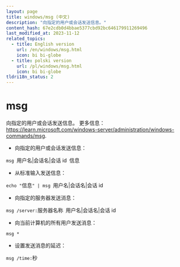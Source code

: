 ```yaml
---
layout: page
title: windows/msg (中文)
description: "向指定的用户或会话发送信息。"
content_hash: 67e2cdb0d4bbae5377cbd92bc646179911269496
last_modified_at: 2023-11-12
related_topics:
  - title: English version
    url: /en/windows/msg.html
    icon: bi bi-globe
  - title: polski version
    url: /pl/windows/msg.html
    icon: bi bi-globe
tldri18n_status: 2
---
```

# msg

向指定的用户或会话发送信息。
更多信息：<https://learn.microsoft.com/windows-server/administration/windows-commands/msg>.

- 向指定的用户或会话发送信息：

`msg `<span class="tldr-var badge badge-pill bg-dark-lm bg-white-dm text-white-lm text-dark-dm font-weight-bold">用户名|会话名|会话 id</span>` `<span class="tldr-var badge badge-pill bg-dark-lm bg-white-dm text-white-lm text-dark-dm font-weight-bold">信息</span>

- 从标准输入发送信息：

`echo "`<span class="tldr-var badge badge-pill bg-dark-lm bg-white-dm text-white-lm text-dark-dm font-weight-bold">信息</span>`" | msg `<span class="tldr-var badge badge-pill bg-dark-lm bg-white-dm text-white-lm text-dark-dm font-weight-bold">用户名|会话名|会话 id</span>

- 向指定的服务器发送消息：

`msg /server:`<span class="tldr-var badge badge-pill bg-dark-lm bg-white-dm text-white-lm text-dark-dm font-weight-bold">服务器名称</span>` `<span class="tldr-var badge badge-pill bg-dark-lm bg-white-dm text-white-lm text-dark-dm font-weight-bold">用户名|会话名|会话 id</span>

- 向当前计算机的所有用户发送消息：

`msg *`

- 设置发送消息的延迟：

`msg /time:`<span class="tldr-var badge badge-pill bg-dark-lm bg-white-dm text-white-lm text-dark-dm font-weight-bold">秒</span>
